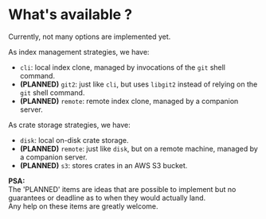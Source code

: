 What's available ?
==================

Currently, not many options are implemented yet.

As index management strategies, we have:
- `cli`: local index clone, managed by invocations of the `git` shell command.
- **(PLANNED)** `git2`: just like `cli`, but uses `libgit2` instead of relying on the `git` shell command.
- **(PLANNED)** `remote`: remote index clone, managed by a companion server.

As crate storage strategies, we have:
- `disk`: local on-disk crate storage.
- **(PLANNED)** `remote`: just like `disk`, but on a remote machine, managed by a companion server.
- **(PLANNED)** `s3`: stores crates in an AWS S3 bucket.

**PSA:**  
The 'PLANNED' items are ideas that are possible to implement but no guarantees or deadline as to when they would actually land.  
Any help on these items are greatly welcome.  

